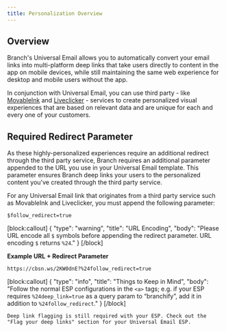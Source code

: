 ```yaml
---
title: Personalization Overview
---
```

## Overview

Branch's Universal Email allows you to automatically convert your email links into multi-platform deep links that take users directly to content in the app on mobile devices, while still maintaining the same web experience for desktop and mobile users without the app.

In conjunction with Universal Email, you can use third party - like [MovableInk](https://movableink.com/) and [Liveclicker](https://www.liveclicker.com/) - services to create personalized visual experiences that are based on relevant data and are unique for each and every one of your customers.

## Required Redirect Parameter

As these highly-personalized experiences require an additional redirect through the third party service, Branch requires an additional parameter appended to the URL you use in your Universal Email template. This parameter ensures Branch deep links your users to the personalized content you've created through the third party service.

For any Universal Email link that originates from a third party service such as MovableInk and Liveclicker, you must append the following parameter:

`$follow_redirect=true`

[block:callout]
{
  "type": "warning",
  "title": "URL Encoding",
  "body": "Please URL encode all `$` symbols before appending the redirect parameter. URL encoding `$` returns `%24`."
}
[/block]

**Example URL + Redirect Parameter**

`https://cbsn.ws/2KW0dnE?%24follow_redirect=true`

[block:callout]
{
  "type": "info",
  "title": "Things to Keep in Mind",
  "body": "Follow the normal ESP configurations in the `<a>` tags; e.g. if your ESP requires  `%24deep_link=true` as a query param to “branchify”, add it in addition to `%24follow_redirect`."
}
[/block]

	Deep link flagging is still required with your ESP. Check out the "Flag your deep links" section for your Universal Email ESP.
